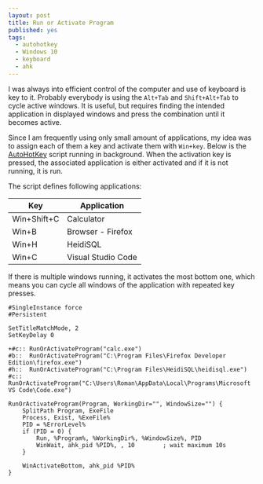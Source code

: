 ```yaml
---
layout: post
title: Run or Activate Program
published: yes
tags:
  - autohotkey
  - Windows 10
  - keyboard
  - ahk
---
```

I was always into efficient control of the computer and use of keyboard is key to it. Probably everybody is using the `Alt+Tab` and `Shift+Alt+Tab` to cycle active windows. It is useful, but requires finding the intended application in displayed windows and press the combination until it becomes active.

Since I am frequently using only small amount of applications, my idea was to assign each of them a key and activate them with `Win+key`. Below is the [AutoHotKey][1] script running in background. When the activation key is pressed, the associated application is either activated and if it is not running, it is run.

The script defines following applications:

| Key         | Application        |
| ----------- | ------------------ |
| Win+Shift+C | Calculator         |
| Win+B       | Browser - Firefox  |
| Win+H       | HeidiSQL           |
| Win+C       | Visual Studio Code |

If there is multiple windows running, it activates the most bottom one, which means you can cycle all windows of the application with repeated key presses.

```
#SingleInstance force
#Persistent

SetTitleMatchMode, 2
SetKeyDelay 0

+#c:: RunOrActivateProgram("calc.exe")
#b::  RunOrActivateProgram("C:\Program Files\Firefox Developer Edition\firefox.exe")
#h::  RunOrActivateProgram("C:\Program Files\HeidiSQL\heidisql.exe")
#c::  RunOrActivateProgram("C:\Users\Roman\AppData\Local\Programs\Microsoft VS Code\Code.exe")

RunOrActivateProgram(Program, WorkingDir="", WindowSize="") {
    SplitPath Program, ExeFile
    Process, Exist, %ExeFile%
    PID = %ErrorLevel%
    if (PID = 0) {
        Run, %Program%, %WorkingDir%, %WindowSize%, PID
        WinWait, ahk_pid %PID%, , 10        ; wait maximum 10s
    }

    WinActivateBottom, ahk_pid %PID%
}
```

[1]: https://www.autohotkey.com/
